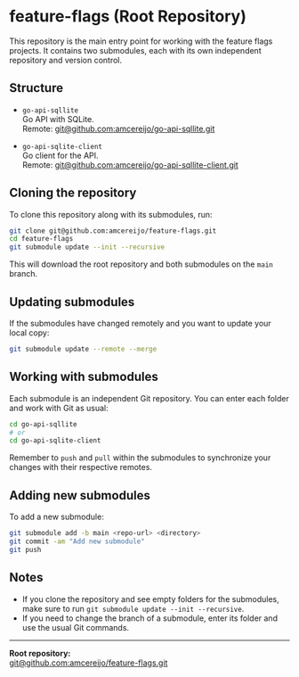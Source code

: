 # feature-flags (Root Repository)

This repository is the main entry point for working with the feature flags projects. It contains two submodules, each with its own independent repository and version control.

## Structure

- `go-api-sqllite`  
  Go API with SQLite.  
  Remote: [git@github.com:amcereijo/go-api-sqllite.git](git@github.com:amcereijo/go-api-sqllite.git)

- `go-api-sqlite-client`  
  Go client for the API.  
  Remote: [git@github.com:amcereijo/go-api-sqllite-client.git](git@github.com:amcereijo/go-api-sqllite-client.git)

## Cloning the repository

To clone this repository along with its submodules, run:

```sh
git clone git@github.com:amcereijo/feature-flags.git
cd feature-flags
git submodule update --init --recursive
```

This will download the root repository and both submodules on the `main` branch.

## Updating submodules

If the submodules have changed remotely and you want to update your local copy:

```sh
git submodule update --remote --merge
```

## Working with submodules

Each submodule is an independent Git repository. You can enter each folder and work with Git as usual:

```sh
cd go-api-sqllite
# or
cd go-api-sqlite-client
```

Remember to `push` and `pull` within the submodules to synchronize your changes with their respective remotes.

## Adding new submodules

To add a new submodule:

```sh
git submodule add -b main <repo-url> <directory>
git commit -am "Add new submodule"
git push
```

## Notes

- If you clone the repository and see empty folders for the submodules, make sure to run `git submodule update --init --recursive`.
- If you need to change the branch of a submodule, enter its folder and use the usual Git commands.

---

**Root repository:**  
[git@github.com:amcereijo/feature-flags.git](git@github.com:amcereijo/feature-flags.git)